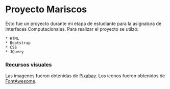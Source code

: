 # Proyecto Mariscos

Esto fue un proyecto durante mi etapa de estudiante para la asignatura de Interfaces Computacionales. Para realizar el proyecto se utilzó:

    * HTML
    * Bootstrap
    * CSS
    * JQuery

### Recursos visuales

Las imagenes fueron obtenidas de [Pixabay](https://pixabay.com/ "Pixabay").
Los íconos fueron obtenidos de [FontAwesome](https://fontawesome.com/ "FontAwesome").
